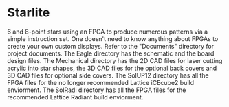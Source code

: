 # Starlite
6 and 8-point stars using an FPGA to produce numerous patterns via a simple instruction set.
One doesn't need to know anything about FPGAs to create your own custom displays.
Refer to the "Documents" directory for project documents.
The Eagle directory has the schematic and the board design files.
The Mechanical directory has the 2D CAD files for laser cutting acrylic into star shapes, the 3D CAD files for the optional back covers and 3D CAD files for optional side covers.
The SolUP12 directory has all the FPGA files for the no longer recommended Lattice iCEcube2 build enviorment.
The SolRadi directory has all the FPGA files for the recommended Lattice Radiant build enviorment.
